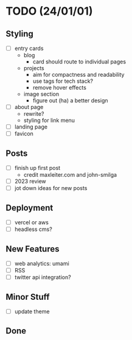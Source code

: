# TODO (24/01/01)

## Styling

- [ ] entry cards
  - blog
    - card should route to individual pages
  - projects
    - aim for compactness and readability
    - use tags for tech stack?
    - remove hover effects
  - image section
    - figure out (ha) a better design
- [ ] about page
  - rewrite?
  - styling for link menu
- [ ] landing page
- [ ] favicon

## Posts

- [ ] finish up first post
  - credit maxleiter.com and john-smilga
- [ ] 2023 review
- [ ] jot down ideas for new posts

## Deployment

- [ ] vercel or aws
- [ ] headless cms?

## New Features

- [ ] web analytics: umami
- [ ] RSS
- [ ] twitter api integration?

## Minor Stuff

- [ ] update theme

## Done
